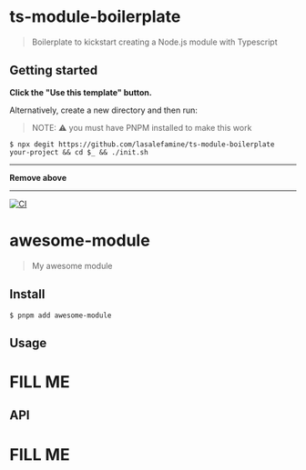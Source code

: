 # ts-module-boilerplate

> Boilerplate to kickstart creating a Node.js module with Typescript

## Getting started

**Click the "Use this template" button.**

Alternatively, create a new directory and then run:
> NOTE: ⚠️ you must have PNPM installed to make this work

```
$ npx degit https://github.com/lasalefamine/ts-module-boilerplate your-project && cd $_ && ./init.sh
```

---

**Remove above**

---

[![CI](https://github.com/YOUR_USERNAME/awesome-module/workflows/CI/badge.svg)](https://github.com/YOUR_USERNAME/awesome-module/actions)

# awesome-module

> My awesome module

## Install

```
$ pnpm add awesome-module
```

## Usage

# FILL ME

## API

# FILL ME
